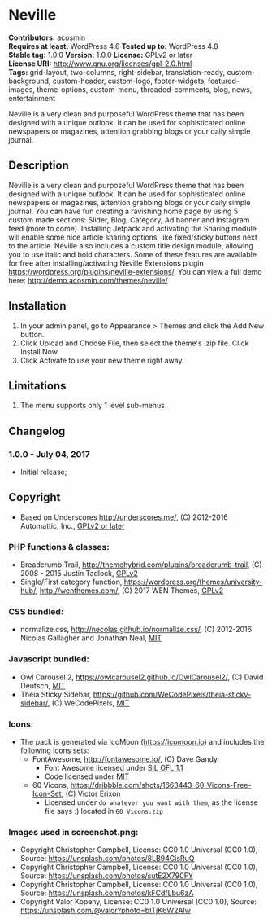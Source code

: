 # Neville

**Contributors:** acosmin  
**Requires at least:** WordPress 4.6
**Tested up to:** WordPress 4.8  
**Stable tag:** 1.0.0
**Version:** 1.0.0
**License:** GPLv2 or later  
**License URI:** http://www.gnu.org/licenses/gpl-2.0.html  
**Tags:** grid-layout, two-columns, right-sidebar, translation-ready, custom-background, custom-header, custom-logo, footer-widgets, featured-images, theme-options, custom-menu, threaded-comments, blog, news, entertainment

Neville is a very clean and purposeful WordPress theme that has been designed with a unique outlook. It can be used for sophisticated online newspapers or magazines, attention grabbing blogs or your daily simple journal.

## Description

Neville is a very clean and purposeful WordPress theme that has been designed with a unique outlook. It can be used for sophisticated online newspapers or magazines, attention grabbing blogs or your daily simple journal. You can have fun creating a ravishing home page by using 5 custom made sections: Slider, Blog, Category, Ad banner and Instagram feed (more to come). Installing Jetpack and activating the Sharing module will enable some nice article sharing options, like fixed/sticky buttons next to the article. Neville also includes a custom title design module, allowing you to use italic and bold characters. Some of these features are available for free after installing/activating Neville Extensions plugin https://wordpress.org/plugins/neville-extensions/. You can view a full demo here: http://demo.acosmin.com/themes/neville/

## Installation

1. In your admin panel, go to Appearance > Themes and click the Add New button.
2. Click Upload and Choose File, then select the theme's .zip file. Click Install Now.
3. Click Activate to use your new theme right away.

## Limitations
1. The menu supports only 1 level sub-menus.

## Changelog

### 1.0.0 - July 04, 2017
* Initial release;

## Copyright

* Based on Underscores http://underscores.me/, (C) 2012-2016 Automattic, Inc., [GPLv2 or later](https://www.gnu.org/licenses/gpl-2.0.html)

### PHP functions & classes:
* Breadcrumb Trail, http://themehybrid.com/plugins/breadcrumb-trail, (C) 2008 - 2015 Justin Tadlock, [GPLv2](http://www.gnu.org/licenses/old-licenses/gpl-2.0.html)
* Single/First category function, https://wordpress.org/themes/university-hub/, http://wenthemes.com/, (C) 2017 WEN Themes, [GPLv2](http://www.gnu.org/licenses/old-licenses/gpl-2.0.html)

### CSS bundled:
* normalize.css, http://necolas.github.io/normalize.css/, (C) 2012-2016 Nicolas Gallagher and Jonathan Neal, [MIT](http://opensource.org/licenses/MIT)

### Javascript bundled:
* Owl Carousel 2, https://owlcarousel2.github.io/OwlCarousel2/, (C) David Deutsch, [MIT](http://opensource.org/licenses/MIT)
* Theia Sticky Sidebar, https://github.com/WeCodePixels/theia-sticky-sidebar/, (C) WeCodePixels, [MIT](http://opensource.org/licenses/MIT)

### Icons:
* The pack is generated via IcoMoon (https://icomoon.io) and includes the following icons sets:
	* FontAwesome, http://fontawesome.io/, (C) Dave Gandy
		* Font Awesome licensed under [SIL OFL 1.1](http://scripts.sil.org/OFL)
		* Code licensed under [MIT](http://opensource.org/licenses/MIT)
	* 60 Vicons, https://dribbble.com/shots/1663443-60-Vicons-Free-Icon-Set, (C) Victor Erixon
		* Licensed under `do whatever you want with them`, as the license file says :) located in `60_Vicons.zip`

### Images used in screenshot.png:
* Copyright Christopher Campbell, License: CC0 1.0 Universal (CC0 1.0), Source: https://unsplash.com/photos/8LB94CisRuQ
* Copyright Christopher Campbell, License: CC0 1.0 Universal (CC0 1.0), Source: https://unsplash.com/photos/sutE2X790FY
* Copyright Christopher Campbell, License: CC0 1.0 Universal (CC0 1.0), Source: https://unsplash.com/photos/kFCdfLbu6zA
* Copyright Valor Kopeny, License: CC0 1.0 Universal (CC0 1.0), Source: https://unsplash.com/@valor?photo=bITjK6W2Alw
